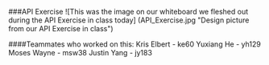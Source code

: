 ###API Exercise
![This was the image on our whiteboard we fleshed out during the API Exercise in class today] (API_Exercise.jpg "Design picture from our API Exercise in class")

####Teammates who worked on this:
Kris Elbert - ke60
Yuxiang He - yh129
Moses Wayne - msw38
Justin Yang - jy183